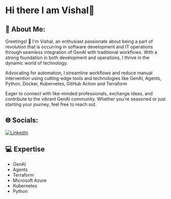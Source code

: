# Hi there I am Vishal👋
## 💫 About Me:
Greetings! 👋 I'm Vishal, an enthusiast passionate about being a part of revolution that is occurring in software development and IT operations through seamless integration of GenAI with traditional workflows. With a strong foundation in both development and operations, I thrive in the dynamic world of technology. 

Advocating for automation, I streamline workflows and reduce manual intervention using cutting-edge tools and technologies like GenAI, Agents, Python, Docker, Kubernetes, GitHub Action and Terraform

Eager to connect with like-minded professionals, exchange ideas, and contribute to the vibrant GenAI community. Whether you're seasoned or just starting your journey, feel free to reach out.


## 🌐 Socials:
[![LinkedIn](https://img.shields.io/badge/LinkedIn-%230077B5.svg?logo=linkedin&logoColor=white)](https://www.linkedin.com/in/vishal-lokam/) 

## 💻 Expertise
- GenAI
- Agents
- Terraform
- Microsoft Azure
- Kubernetes
- Python
